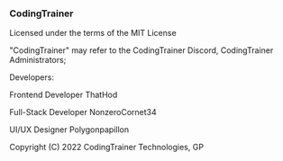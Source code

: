 ### CodingTrainer

Licensed under the terms of the MIT License

"CodingTrainer" may refer to the CodingTrainer Discord, CodingTrainer Administrators;

Developers:

Frontend Developer ThatHod

Full-Stack Developer NonzeroCornet34

UI/UX Designer Polygonpapillon

Copyright (C) 2022 CodingTrainer Technologies, GP
